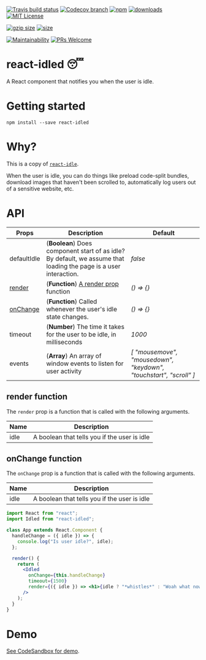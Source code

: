 [![Travis build status][travis-badge]][travis-build]
[![Codecov branch][codecov-badge]][codecov]
[![npm][npm-badge]][npm-version]
[![downloads][downloads-badge]][npmcharts]
[![MIT License][license-badge]][license]

[![gzip size][gzip-badge]][unpkg]
[![size][size-badge]][unpkg]

[![Maintainability][code-climate-badge]][code-climate]
[![PRs Welcome][pull-request-badge]](http://makeapullrequest.com)

# react-idled 😴

A React component that notifies you when the user is idle.

# Getting started

```shell
npm install --save react-idled
```

# Why?

This is a copy of [`react-idle`](https://github.com/ReactTraining/react-idle).

When the user is idle, you can do things like preload code-split bundles, download images that haven't been scrolled to, automatically log users out of a sensitive website, etc.

# API

| Props                          | Description                                                                                                       | Default                                                           |
| ------------------------------ | ----------------------------------------------------------------------------------------------------------------- | ----------------------------------------------------------------- |
| defaultIdle                    | (**Boolean**) Does component start of as idle? By default, we assume that loading the page is a user interaction. | _false_                                                           |
| [render](#render-function)     | (**Function**) [A render prop](https://reactjs.org/docs/render-props.html) function                               | _() => {}_                                                        |
| [onChange](#onchange-function) | (**Function**) Called whenever the user's idle state changes.                                                     | _() => {}_                                                        |
| timeout                        | (**Number**) The time it takes for the user to be idle, in milliseconds                                           | _1000_                                                            |
| events                         | (**Array**) An array of window events to listen for user activity                                                 | _[ "mousemove", "mousedown", "keydown", "touchstart", "scroll" ]_ |

## render function

The `render` prop is a function that is called with the following arguments.

| Name | Description                                  |
| ---- | -------------------------------------------- |
| idle | A boolean that tells you if the user is idle |

## onChange function

The `onChange` prop is a function that is called with the following arguments.

| Name | Description                                  |
| ---- | -------------------------------------------- |
| idle | A boolean that tells you if the user is idle |

```jsx
import React from "react";
import Idled from "react-idled";

class App extends React.Component {
  handleChange = ({ idle }) => {
    console.log("Is user idle?", idle);
  };

  render() {
    return (
      <Idled
        onChange={this.handleChange}
        timeout={1500}
        render={({ idle }) => <h1>{idle ? "*whistles*" : "Woah what now?"}</h1>}
      />
    );
  }
}
```

# Demo
[See CodeSandbox for demo](https://codesandbox.io/s/q8j7o0j6l9).

[codecov]: https://codecov.io/gh/newyork-anthonyng/react-idled
[codecov-badge]: https://img.shields.io/codecov/c/github/newyork-anthonyng/react-idled/master.svg
[code-climate]: https://codeclimate.com/github/newyork-anthonyng/react-idled/maintainability
[code-climate-badge]: https://api.codeclimate.com/v1/badges/faefec967ef40a030c3e/maintainability
[downloads-badge]: https://img.shields.io/npm/dm/react-idled.svg?style=flat-square
[license]: https://github.com/newyork-anthonyng/react-idled/blob/master/LICENSE
[license-badge]: https://img.shields.io/npm/l/react-idled.svg?style=flat-square
[npmcharts]: https://npmcharts.com/compare/react-idled
[npm-version]: https://www.npmjs.com/package/react-idled
[npm-badge]: https://img.shields.io/npm/v/react-idled.svg?style=flat-square
[pull-request-badge]: https://img.shields.io/badge/PRs-welcome-brightgreen.svg?style=flat-square
[travis-badge]: https://travis-ci.org/newyork-anthonyng/react-idled.svg?branch=master
[travis-build]: https://travis-ci.org/newyork-anthonyng/react-idled
[gzip-badge]: http://img.badgesize.io/https://unpkg.com/react-idled?compression=gzip&label=gzip%20size&style=flat-square
[size-badge]: http://img.badgesize.io/https://unpkg.com/react-idled?label=size&style=flat-square
[unpkg]: https://unpkg.com/react-idled
